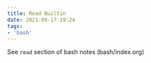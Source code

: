 ```yaml
---
title: Read Builtin
date: 2021-09-17 19:24
tags:
- 'bash'
---
```


See `read` section of bash notes (bash/index.org)
